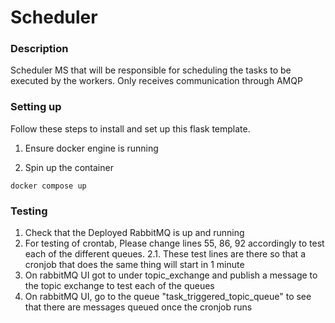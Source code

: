 # Scheduler

### Description

Scheduler MS that will be responsible for scheduling the tasks to be executed by the workers. Only receives communication through AMQP

### Setting up

Follow these steps to install and set up this flask template.

1. Ensure docker engine is running

2. Spin up the container

```
docker compose up
```

### Testing

1. Check that the Deployed RabbitMQ is up and running
2. For testing of crontab, Please change lines 55, 86, 92 accordingly to test each of the different queues.
    2.1. These test lines are there so that a cronjob that does the same thing will start in 1 minute
3. On rabbitMQ UI got to under topic_exchange and publish a message to the topic exchange to test each of the queues
4. On rabbitMQ UI, go to the queue "task_triggered_topic_queue" to see that there are messages queued once the cronjob runs
